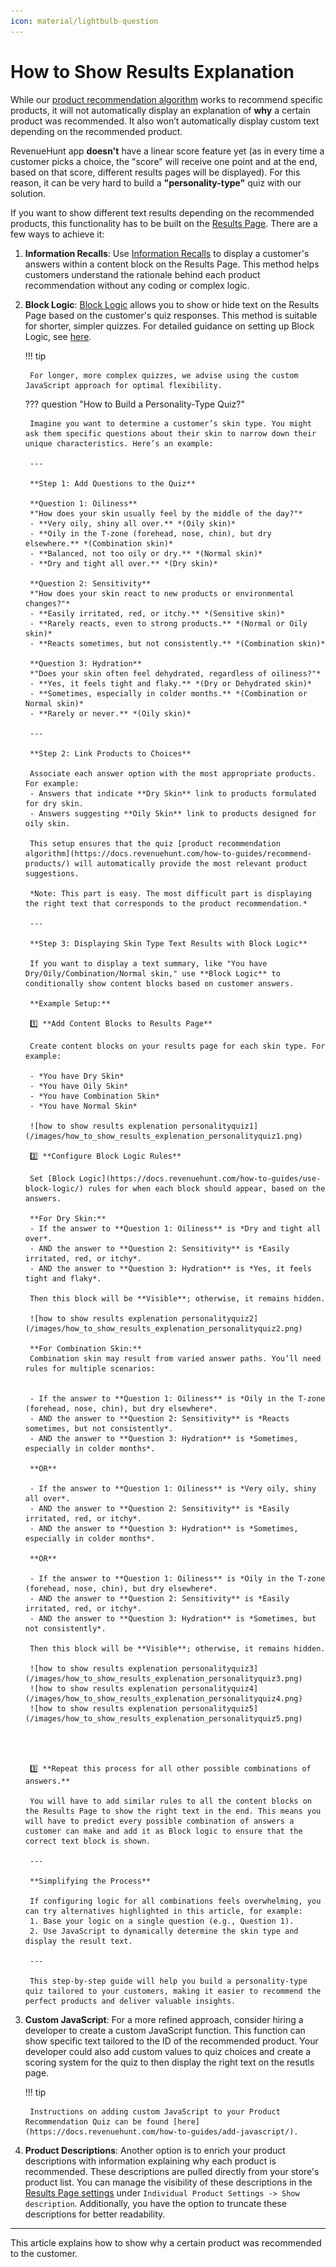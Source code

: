 ```yaml
---
icon: material/lightbulb-question
---
```



# How to Show Results Explanation

While our [product recommendation algorithm](https://docs.revenuehunt.com/how-to-guides/recommend-products/) works to recommend specific products, it will not automatically display an explanation of **why** a certain product was recommended. It also won’t automatically display custom text depending on the recommended product.

RevenueHunt app **doesn't** have a linear score feature yet (as in every time a customer picks a choice, the "score" will receive one point and at the end, based on that score, different results pages will be displayed). For this reason, it can be very hard to build a **"personality-type"** quiz with our solution.

If you want to show different text results depending on the recommended products, this functionality has to be built on the [Results Page](https://docs.revenuehunt.com/reference/quiz-builder/#results-page). There are a few ways to achieve it:

1. **Information Recalls**: Use [Information Recalls](https://docs.revenuehunt.com/how-to-guides/use-information-recalls/) to display a customer's answers within a content block on the Results Page. This method helps customers understand the rationale behind each product recommendation without any coding or complex logic.

2. **Block Logic**: [Block Logic](https://docs.revenuehunt.com/reference/quiz-builder/#block-logic) allows you to show or hide text on the Results Page based on the customer's quiz responses. This method is suitable for shorter, simpler quizzes. For detailed guidance on setting up Block Logic, see [here](https://docs.revenuehunt.com/how-to-guides/use-block-logic/). 

    !!! tip
    
        For longer, more complex quizzes, we advise using the custom JavaScript approach for optimal flexibility.



    ??? question "How to Build a Personality-Type Quiz?"


        Imagine you want to determine a customer’s skin type. You might ask them specific questions about their skin to narrow down their unique characteristics. Here’s an example:

        ---

        **Step 1: Add Questions to the Quiz**

        **Question 1: Oiliness**  
        *"How does your skin usually feel by the middle of the day?"*  
        - **Very oily, shiny all over.** *(Oily skin)*  
        - **Oily in the T-zone (forehead, nose, chin), but dry elsewhere.** *(Combination skin)*  
        - **Balanced, not too oily or dry.** *(Normal skin)*  
        - **Dry and tight all over.** *(Dry skin)*  

        **Question 2: Sensitivity**  
        *"How does your skin react to new products or environmental changes?"*  
        - **Easily irritated, red, or itchy.** *(Sensitive skin)*  
        - **Rarely reacts, even to strong products.** *(Normal or Oily skin)*  
        - **Reacts sometimes, but not consistently.** *(Combination skin)*  

        **Question 3: Hydration**  
        *"Does your skin often feel dehydrated, regardless of oiliness?"*  
        - **Yes, it feels tight and flaky.** *(Dry or Dehydrated skin)*  
        - **Sometimes, especially in colder months.** *(Combination or Normal skin)*  
        - **Rarely or never.** *(Oily skin)*  

        ---

        **Step 2: Link Products to Choices**

        Associate each answer option with the most appropriate products. For example:  
        - Answers that indicate **Dry Skin** link to products formulated for dry skin.  
        - Answers suggesting **Oily Skin** link to products designed for oily skin.  

        This setup ensures that the quiz [product recommendation algorithm](https://docs.revenuehunt.com/how-to-guides/recommend-products/) will automatically provide the most relevant product suggestions.

        *Note: This part is easy. The most difficult part is displaying the right text that corresponds to the product recommendation.*

        ---

        **Step 3: Displaying Skin Type Text Results with Block Logic**

        If you want to display a text summary, like "You have Dry/Oily/Combination/Normal skin," use **Block Logic** to conditionally show content blocks based on customer answers.  

        **Example Setup:**

        1️⃣ **Add Content Blocks to Results Page**  

        Create content blocks on your results page for each skin type. For example:  

        - *You have Dry Skin*  
        - *You have Oily Skin*  
        - *You have Combination Skin*  
        - *You have Normal Skin*  

        ![how to show results explenation personalityquiz1](/images/how_to_show_results_explenation_personalityquiz1.png)

        2️⃣ **Configure Block Logic Rules**  

        Set [Block Logic](https://docs.revenuehunt.com/how-to-guides/use-block-logic/) rules for when each block should appear, based on the answers.  

        **For Dry Skin:**  
        - If the answer to **Question 1: Oiliness** is *Dry and tight all over*.  
        - AND the answer to **Question 2: Sensitivity** is *Easily irritated, red, or itchy*.  
        - AND the answer to **Question 3: Hydration** is *Yes, it feels tight and flaky*.  

        Then this block will be **Visible**; otherwise, it remains hidden.  

        ![how to show results explenation personalityquiz2](/images/how_to_show_results_explenation_personalityquiz2.png)

        **For Combination Skin:**  
        Combination skin may result from varied answer paths. You’ll need rules for multiple scenarios:  

        
        - If the answer to **Question 1: Oiliness** is *Oily in the T-zone (forehead, nose, chin), but dry elsewhere*.  
        - AND the answer to **Question 2: Sensitivity** is *Reacts sometimes, but not consistently*.  
        - AND the answer to **Question 3: Hydration** is *Sometimes, especially in colder months*.  

        **OR**

        - If the answer to **Question 1: Oiliness** is *Very oily, shiny all over*.  
        - AND the answer to **Question 2: Sensitivity** is *Easily irritated, red, or itchy*.  
        - AND the answer to **Question 3: Hydration** is *Sometimes, especially in colder months*.  

        **OR**

        - If the answer to **Question 1: Oiliness** is *Oily in the T-zone (forehead, nose, chin), but dry elsewhere*.  
        - AND the answer to **Question 2: Sensitivity** is *Easily irritated, red, or itchy*.  
        - AND the answer to **Question 3: Hydration** is *Sometimes, but not consistently*.         

        Then this block will be **Visible**; otherwise, it remains hidden.  

        ![how to show results explenation personalityquiz3](/images/how_to_show_results_explenation_personalityquiz3.png)
        ![how to show results explenation personalityquiz4](/images/how_to_show_results_explenation_personalityquiz4.png)
        ![how to show results explenation personalityquiz5](/images/how_to_show_results_explenation_personalityquiz5.png)




        3️⃣ **Repeat this process for all other possible combinations of answers.**
        
        You will have to add similar rules to all the content blocks on the Results Page to show the right text in the end. This means you will have to predict every possible combination of answers a customer can make and add it as Block logic to ensure that the correct text block is shown. 

        ---

        **Simplifying the Process**

        If configuring logic for all combinations feels overwhelming, you can try alternatives highlighted in this article, for example:  
        1. Base your logic on a single question (e.g., Question 1).  
        2. Use JavaScript to dynamically determine the skin type and display the result text.  

        ---

        This step-by-step guide will help you build a personality-type quiz tailored to your customers, making it easier to recommend the perfect products and deliver valuable insights.          



3. **Custom JavaScript**: For a more refined approach, consider hiring a developer to create a custom JavaScript function. This function can show specific text tailored to the ID of the recommended product. Your developer could also add custom values to quiz choices and create a scoring system for the quiz to then display the right text on the resutls page. 

    !!! tip

        Instructions on adding custom JavaScript to your Product Recommendation Quiz can be found [here](https://docs.revenuehunt.com/how-to-guides/add-javascript/).

4. **Product Descriptions**: Another option is to enrich your product descriptions with information explaining why each product is recommended. These descriptions are pulled directly from your store's product list. You can manage the visibility of these descriptions in the [Results Page settings](https://docs.revenuehunt.com/reference/quiz-builder/#results-page-settings) under `Individual Product Settings -> Show description`. Additionally, you have the option to truncate these descriptions for better readability.

---
This article explains how to show why a certain product was recommended to the customer.